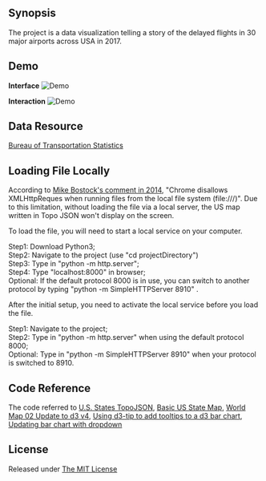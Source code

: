 ## Synopsis 
The project is a data visualization telling a story of the delayed flights in 30 major airports across USA in 2017.

## Demo 

<strong>Interface</strong>
![Demo](https://user-images.githubusercontent.com/23627710/37572902-3bd18674-2acf-11e8-8c91-e5eb058b17e9.png)

<strong>Interaction</strong>
![Demo](https://user-images.githubusercontent.com/23627710/37572844-688da478-2ace-11e8-80ce-334cfab89404.gif)

## Data Resource 
<a href = "https://www.transtats.bts.gov/OT_Delay/OT_DelayCause1.asp">Bureau of Transportation Statistics </a>


## Loading File Locally

According to <a href="https://github.com/d3/d3/issues/1698">Mike Bostock's comment in 2014</a>, "Chrome disallows XMLHttpReques when running files from the local file system (file:///)".  Due to this limitation, without loading the file via a local server, the US map written in Topo JSON won't display on the screen.

To load the file, you will need to start a local service on your computer.

Step1: Download Python3;</br>
Step2: Navigate to the project (use "cd projectDirectory")</br>
Step3: Type in "python -m http.server";</br>
Step4: Type "localhost:8000" in browser;</br>
Optional: If the default protocol 8000 is in use, you can switch to another protocol by typing "python -m SimpleHTTPServer 8910" .

After the initial setup, you need to activate the local service before you load the file.

Step1: Navigate to the project;</br>
Step2: Type in "python -m http.server" when using the default protocol 8000;</br>
Optional: Type in "python -m SimpleHTTPServer 8910" when your protocol is switched to 8910.

## Code Reference 
The code referred to <a href="https://bl.ocks.org/mbostock/4090848">U.S. States TopoJSON</a>, <a href="http://bl.ocks.org/michellechandra/0b2ce4923dc9b5809922">Basic US State Map</a>, <a href="http://bl.ocks.org/micahstubbs/8e15870eb432a21f0bc4d3d527b2d14f">World Map 02 Update to d3 v4</a>, <a href="http://bl.ocks.org/Caged/6476579">Using d3-tip to add tooltips to a d3 bar chart</a>, <a href="http://bl.ocks.org/williaster/10ef968ccfdc71c30ef8">Updating bar chart with dropdown</a>


## License 
Released under <a href = "https://opensource.org/licenses/MIT"> The MIT License </a>